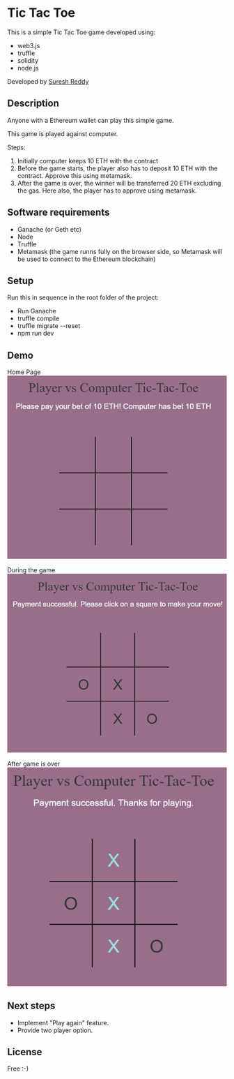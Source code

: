 # Tic Tac Toe	

This is a simple Tic Tac Toe game developed using: 
- web3.js 
- truffle 
- solidity 
- node.js

Developed by [Suresh Reddy](https://www.linkedin.com/in/suresh-reddy-7545842b/)

## Description
Anyone with a Ethereum wallet can play this simple game. 

This game is played against computer. 

Steps:
1. Initially computer keeps 10 ETH with the contract
2. Before the game starts, the player also has to deposit 10 ETH with the contract. Approve this using metamask.
3. After the game is over, the winner will be transferred 20 ETH excluding the gas. Here also, the player has to approve using metamask.

## Software requirements
- Ganache (or Geth etc)
- Node 
- Truffle
- Metamask (the game runns fully on the browser side, so Metamask will be used to connect to the Ethereum blockchain)

## Setup
Run this in sequence in the root folder of the project:
- Run Ganache
- truffle compile
- truffle migrate --reset
- npm run dev

## Demo

Home Page
![alt text](images/game1.PNG "Before the game starts")



During the game 
![alt text](images/game2.PNG "During the game")



After game is over
![alt text](images/game3.PNG "After game is over")

## Next steps
- Implement "Play again" feature. 
- Provide two player option. 

License
-------------
Free :-)

